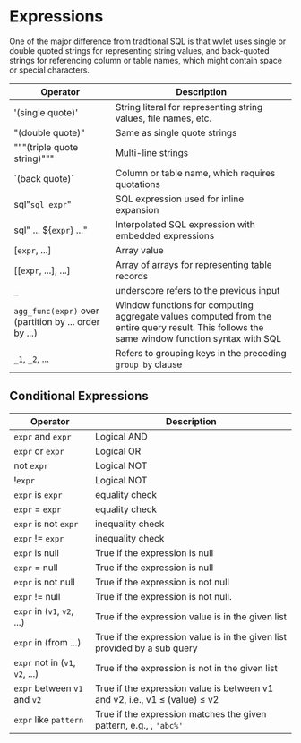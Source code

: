 # Expressions

One of the major difference from tradtional SQL is that wvlet uses single or double quoted strings for representing string values, and back-quoted strings for referencing column or table names, which might contain space or special characters.

| Operator                                              | Description | 
|-------------------------------------------------------| --- |
| '(single quote)'                                      | String literal for representing string values, file names, etc. |
| "(double quote)"                                      | Same as single quote strings | 
| """(triple quote string)"""                           | Multi-line strings |
| \`(back quote)\`                                      | Column or table name, which requires quotations |
| sql"`sql expr`"                                       | SQL expression used for inline expansion |
| sql" ... $\{`expr`\} ..."                             | Interpolated SQL expression with embedded expressions |
| [`expr`, ...]                                         | Array value |
| [[`expr`, ...], ...]                                  | Array of arrays for representing table records |
| `_`                                                   | underscore refers to the previous input | 
| `agg_func(expr)` over (partition by ... order by ...) | Window functions for computing aggregate values computed from the entire query result. This follows the same window function syntax with SQL |
| `_1`, `_2`, ...                                       | Refers to grouping keys in the preceding `group by` clause |


## Conditional Expressions

| Operator | Description                                                                       |
| --- |-----------------------------------------------------------------------------------|
| `expr` and `expr` | Logical AND                                                                       |
| `expr` or  `expr` | Logical OR                                                                        |
| not `expr` | Logical NOT                                                                       |
| !`expr` | Logical NOT                                                                       |
| `expr` is `expr` | equality check                                                                    |
| `expr` = `expr` | equality check                                                                    |
| `expr` is not `expr` | inequality check                                                                  |
| `expr` != `expr` | inequality check                                                                  |
| `expr` is null | True if the expression is null                                                    |
| `expr` = null | True if the expression is null                                                    |
| `expr` is not null | True if the expression is not null                                                |
| `expr` != null | True if the expression is not null.                                               |
| `expr` in (`v1`, `v2`, ...) | True if the expression value is in the given list                                 |
| `expr` in (from ...) | True if the expression value is in the given list provided by a sub query         |
| `expr` not in (`v1`, `v2`, ...) | True if the expression is not in the given list                                   |
| `expr` between `v1` and `v2` | True if the expression value is between v1 and v2, i.e., v1 &le; (value) &le; v2 |
| `expr` like `pattern` | True if the expression matches the given pattern, e.g., , `'abc%'`                |

